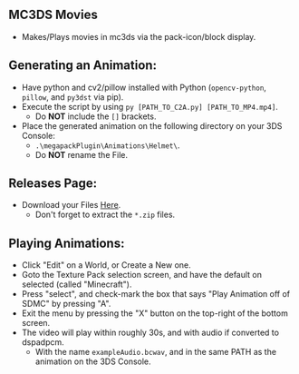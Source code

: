 ## MC3DS Movies
- Makes/Plays movies in mc3ds via the pack-icon/block display.


## Generating an Animation:
- Have python and cv2/pillow installed with Python (`opencv-python`, `pillow`, and `py3dst` via pip).
- Execute the script by using `py [PATH_TO_C2A.py] [PATH_TO_MP4.mp4]`.
  - Do **NOT** include the `[]` brackets.
- Place the generated animation on the following directory on your 3DS Console: 
  - `.\megapackPlugin\Animations\Helmet\`.
  - Do **NOT** rename the File.

## Releases Page:
- Download your Files [Here](https://github.com/Cracko298/MC3DS-Movies/releases/latest).
  - Don't forget to extract the `*.zip` files.


## Playing Animations:
- Click "Edit" on a World, or Create a New one.
- Goto the Texture Pack selection screen, and have the default on selected (called "Minecraft").
- Press "select", and check-mark the box that says "Play Animation off of SDMC" by pressing "A".
- Exit the menu by pressing the "X" button on the top-right of the bottom screen.
- The video will play within roughly 30s, and with audio if converted to dspadpcm.
  - With the name `exampleAudio.bcwav`, and in the same PATH as the animation on the 3DS Console.
